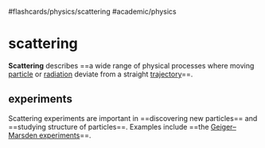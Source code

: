 #flashcards/physics/scattering #academic/physics

# scattering

__Scattering__ describes ==a wide range of physical processes where moving [particle](particle.md) or [radiation](radiation.md) deviate from a straight [trajectory](trajectory.md)==.

## experiments

Scattering experiments are important in ==discovering new particles== and ==studying structure of particles==. Examples include ==the [Geiger–Marsden experiments](Geiger–Marsden%20experiments.md)==.
